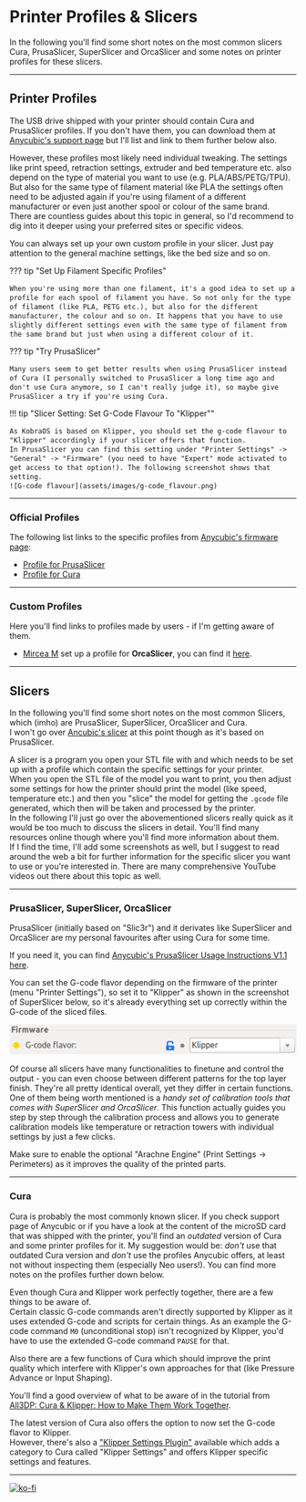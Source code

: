 <link rel=”manifest” href=”docs/manifest.webmanifest”>


# Printer Profiles & Slicers

In the following you'll find some short notes on the most common slicers Cura, PrusaSlicer, SuperSlicer and OrcaSlicer and some notes on printer profiles for these slicers.  

---

## Printer Profiles

The USB drive shipped with your printer should contain Cura and PrusaSlicer profiles. If you don't have them, you can download them at [Anycubic's support page](https://www.anycubic.com/pages/firmware-software) but I'll list and link to them further below also.  

However, these profiles most likely need individual tweaking. The settings like print speed, retraction settings, extruder and bed temperature etc. also depend on the type of material you want to use (e.g. PLA/ABS/PETG/TPU). But also for the same type of filament material like PLA the settings often need to be adjusted again if you're using filament of a different manufacturer or even just another spool or colour of the same brand.  
There are countless guides about this topic in general, so I'd recommend to dig into it deeper using your preferred sites or specific videos.   

You can always set up your own custom profile in your slicer. Just pay attention to the general machine settings, like the bed size and so on.  
  
??? tip "Set Up Filament Specific Profiles"

    When you're using more than one filament, it's a good idea to set up a profile for each spool of filament you have. So not only for the type of filament (like PLA, PETG etc.), but also for the different manufacturer, the colour and so on. It happens that you have to use slightly different settings even with the same type of filament from the same brand but just when using a different colour of it.   

??? tip "Try PrusaSlicer"  

    Many users seem to get better results when using PrusaSlicer instead of Cura (I personally switched to PrusaSlicer a long time ago and don't use Cura anymore, so I can't really judge it), so maybe give PrusaSlicer a try if you're using Cura.  

!!! tip "Slicer Setting: Set G-Code Flavour To "Klipper""

    As KobraOS is based on Klipper, you should set the g-code flavour to "Klipper" accordingly if your slicer offers that function.  
    In PrusaSlicer you can find this setting under "Printer Settings" -> "General" -> "Firmware" (you need to have "Expert" mode activated to get access to that option!). The following screenshot shows that setting.  
    ![G-code flavour](assets/images/g-code_flavour.png)  
  
---

### Official Profiles

The following list links to the specific profiles from [Anycubic's firmware page](https://www.anycubic.com/pages/firmware-software): 
 
 - [Profile for PrusaSlicer](https://drive.google.com/file/d/1D-iqxPlP9TRq5NXVWtQRBSRd3YL2Ip79/view)  
 - [Profile for Cura](https://drive.google.com/file/d/1g9axp1mVdR3DMiAxwu7wH2SFdoKHWJPh/view)  

    
---

### Custom Profiles  

Here you'll find links to profiles made by users - if I'm getting aware of them.  

- [Mircea M](https://www.printables.com/de/@mrfenyx) set up a profile for **OrcaSlicer**, you can find it [here](https://www.printables.com/de/model/646205-anycubic-kobra-2-pro-orcaslicer-profiles).

---

## Slicers  
In the following you'll find some short notes on the most common Slicers, which (imho) are PrusaSlicer, SuperSlicer, OrcaSlicer and Cura.   
I won't go over [Ancubic's slicer](https://www.anycubic.com/pages/anycubic-slicer) at this point though as it's based on PrusaSlicer.  

A slicer is a program you open your STL file with and which needs to be set up with a profile which contain the specific settings for your printer.  
When you open the STL file of the model you want to print, you then adjust some settings for how the printer should print the model (like speed, temperature etc.) and then you "slice" the model for getting the `.gcode` file generated, which then will be taken and processed by the printer.   
In the following I'll just go over the abovementioned slicers really quick as it would be too much to discuss the slicers in detail. You'll find many resources online though where you'll find more information about them.  
If I find the time, I'll add some screenshots as well, but I suggest to read around the web a bit for further information for the specific slicer you want to use or you're interested in. There are many comprehensive YouTube videos out there about this topic as well.  

---
 
### PrusaSlicer, SuperSlicer, OrcaSlicer 
PrusaSlicer (initially based on "Slic3r") and it derivates like SuperSlicer and OrcaSlicer are my personal favourites after using Cura for some time.  

If you need it, you can find [Anycubic's PrusaSlicer Usage Instructions V1.1 here](https://cdn.shopify.com/s/files/1/0245/5519/2380/files/PrusaSlicer_Usage_Instructions_V1.1_EN.pdf?v=1685695259).

You can set the G-code flavor depending on the firmware of the printer (menu "Printer Settings"), so set it to "Klipper" as shown in the screenshot of SuperSlicer below, so it's already everything set up correctly within the G-code of the sliced files.  
  
![SuperSlicer firmware](../assets/images/klipperfw_superslicer-flavor.png)
  
Of course all slicers have many functionalities to finetune and control the output - you can even choose between different patterns for the top layer finish. They're all pretty identical overall, yet they differ in certain functions. One of them being worth mentioned is a *handy set of calibration tools that comes with SuperSlicer and OrcaSlicer*. This function actually guides you step by step through the calibration process and allows you to generate calibration models like temperature or retraction towers with individual settings by just a few clicks.  

Make sure to enable the optional "Arachne Engine" (Print Settings -> Perimeters) as it improves the quality of the printed parts. 

---

### Cura  
Cura is probably the most commonly known slicer. If you check support page of Anycubic or if you have a look at the content of the microSD card that was shipped with the printer, you'll find an *outdated* version of Cura and some printer profiles for it. My suggestion would be: *don't* use that outdated Cura version and *don't* use the profiles Anycubic offers, at least not without inspecting them (especially Neo users!). You can find more notes on the profiles further down below.  

Even though Cura and Klipper work perfectly together, there are a few things to be aware of.  
Certain classic G-code commands aren't directly supported by Klipper as it uses extended G-code and scripts for certain things. As an example the G-code command `M0` (unconditional stop) isn't recognized by Klipper, you'd have to use the extended G-code command `PAUSE` for that.  

Also there are a few functions of Cura which should improve the print quality which interfere with Klipper's own approaches for that (like Pressure Advance or Input Shaping).  

You'll find a good overview of what to be aware of in the tutorial from [All3DP: Cura & Klipper: How to Make Them Work Together](https://www.all3dp.com/2/cura-klipper-tutorial).  
 
The latest version of Cura also offers the option to now set the G-code flavor to Klipper.   
However, there's also a ["Klipper Settings Plugin"](https://github.com/jjgraphix/KlipperSettingsPlugin) available which adds a category to Cura called "Klipper Settings" and offers Klipper specific settings and features.  

---

[![ko-fi](https://ko-fi.com/img/githubbutton_sm.svg)](https://ko-fi.com/U6U5NPB51)  


